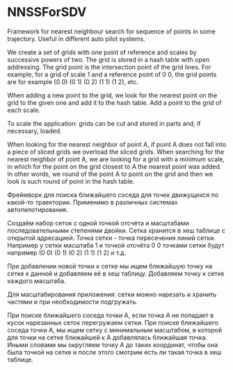 # NNSSForSDV
Framework for nearest neighbour search for sequence of points in some trajectory.
Useful in different auto pilot systems.

We create a set of grids with one point of reference and scales by successive powers of two.
The grid is stored in a hash table with open addressing. The grid point is the intersection point of the grid lines.
For example, for a grid of scale 1 and a reference point of 0 0,
the grid points are for example (0 0) (0 1) (0 2) (1 1) (1 2), etc.

When adding a new point to the grid, we look for the nearest point on the
grid to the given one and add it to the hash table. Add a point to the grid of each scale.

To scale the application: grids can be cut and stored in parts and, if necessary, loaded.

When looking for the nearest neighbor of point A, if point A does not fall into a piece of sliced ​grids we overload the sliced grids.
When searching for the nearest neighbor of point A, we are looking for a grid with a minimum scale, in which for the
point on the grid closest to A the nearest point was added. In other words, we round of the point A to point on the grid
and then we look is such round of point in the hash table.

Фреймворк для поиска ближайшего соседа для точек движущихся по какой-то траектории.
 Применимо в различных системах автопилотирования.

Создаём набор сеток с одной точкой отсчёта и масштабами последовательными степенями двойки.
Сетка хранится в хеш таблице с открытой адресацией. Точка сетки - точка пересечения линий сетки.
Например у сетки масштаба 1 и точкой отсчёта 0 0 точками сетки будут например (0 0) (0 1) (0 2) (1 1) (1 2) и т.д.

При добавлении новой точки к сетке мы ищем ближайшую точку на сетке к данной и добавляем её в хеш таблицу.
 Добавляем точку к сетке каждого масштаба.

Для масштабирования приложения: сетки можно нарезать и хранить частями и при необходимости подгружать.

При поиске ближайшего соседа точки A, если точка A не попадает в кусок нарезанных сеток перегружаем сетки.
При поиске ближайшего соседа точки A, мы ищем сетку с минимальным масштабом, в которой для точки на сетке ближайшей к
A добавлялась ближайшая точка. Иными словами мы округляем точку A до таких координат, чтобы она была точкой на сетке и
после этого смотрим есть ли такая точка в хеш таблице.